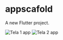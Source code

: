 # appscafold

A new Flutter project.

![Tela 1 app](https://github.com/AbmaPolaro/app_teste_livro/assets/123116279/d7ea9d29-ecaa-45b0-ad41-fa605245aaf5)
![Tela 2 app](https://github.com/AbmaPolaro/app_teste_livro/assets/123116279/d15937c3-0301-427c-b380-f4c7ceead573)
